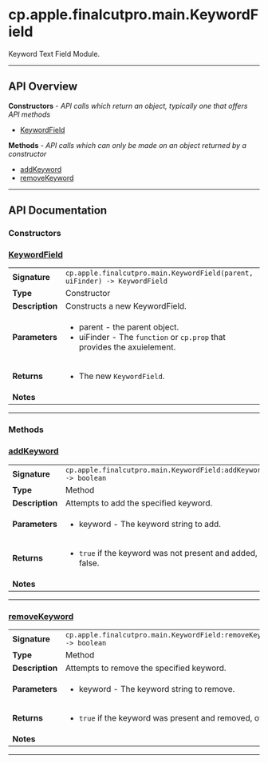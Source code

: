 # cp.apple.finalcutpro.main.KeywordField

Keyword Text Field Module.

---

## API Overview
**Constructors** - _API calls which return an object, typically one that offers API methods_
 * [KeywordField](#keywordfield)

**Methods** - _API calls which can only be made on an object returned by a constructor_
 * [addKeyword](#addkeyword)
 * [removeKeyword](#removekeyword)


---

## API Documentation

### Constructors


### [KeywordField](#keywordfield)

|                                             |                                                                                     |
| --------------------------------------------|-------------------------------------------------------------------------------------|
| **Signature**                               | `cp.apple.finalcutpro.main.KeywordField(parent, uiFinder) -> KeywordField`                                                                    |
| **Type**                                    | Constructor                                                                     |
| **Description**                             | Constructs a new KeywordField.                                                                     |
| **Parameters**                              | <ul><li>parent - the parent object.</li><li>uiFinder - The `function` or `cp.prop` that provides the axuielement.</li></ul> |
| **Returns**                                 | <ul><li>The new `KeywordField`.</li></ul>          |
| **Notes**                                   | <ul></ul>                |

---
### Methods


### [addKeyword](#addkeyword)

|                                             |                                                                                     |
| --------------------------------------------|-------------------------------------------------------------------------------------|
| **Signature**                               | `cp.apple.finalcutpro.main.KeywordField:addKeyword(keyword) -> boolean`                                                                    |
| **Type**                                    | Method                                                                     |
| **Description**                             | Attempts to add the specified keyword.                                                                     |
| **Parameters**                              | <ul><li>keyword - The keyword string to add.</li></ul> |
| **Returns**                                 | <ul><li>`true` if the keyword was not present and added, otherwise false.</li></ul>          |
| **Notes**                                   | <ul></ul>                |

---

### [removeKeyword](#removekeyword)

|                                             |                                                                                     |
| --------------------------------------------|-------------------------------------------------------------------------------------|
| **Signature**                               | `cp.apple.finalcutpro.main.KeywordField:removeKeyword(keyword) -> boolean`                                                                    |
| **Type**                                    | Method                                                                     |
| **Description**                             | Attempts to remove the specified keyword.                                                                     |
| **Parameters**                              | <ul><li>keyword - The keyword string to remove.</li></ul> |
| **Returns**                                 | <ul><li>`true` if the keyword was present and removed, otherwise false.</li></ul>          |
| **Notes**                                   | <ul></ul>                |

---
